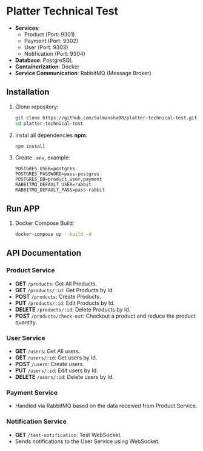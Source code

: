 
# Platter Technical Test

- **Services**:
  - Product (Port: 9301)
  - Payment (Port: 9302)
  - User (Port: 9303)
  - Notification (Port: 9304)
- **Database**: PostgreSQL
- **Containerization**: Docker
- **Service Communication**: RabbitMQ (Message Broker)

## Installation

1. Clone repository:

   ```bash
   git clone https://github.com/Salmansha08/platter-technical-test.git
   cd platter-technical-test
   ```

2. Instal all dependencies **npm**:

   ```bash
   npm install
   ```

3. Create `.env`, example:

   ```env
   POSTGRES_USER=postgres
   POSTGRES_PASSWORD=pass-postgres
   POSTGRES_DB=product,user,payment
   RABBITMQ_DEFAULT_USER=rabbit
   RABBITMQ_DEFAULT_PASS=pass-rabbit
   ```

## Run APP

1. Docker Compose Build:

   ```bash
   docker-compose up --build -d
   ```

## API Documentation

### Product Service

- **GET** `/products`: Get All Products.
- **GET** `/products/:id`: Get Products by Id.
- **POST** `/products`: Create Products.
- **PUT** `/products/:id`: Edit Products by Id.
- **DELETE** `/products/:id`: Delete Products by Id.
- **POST** `/products/check-out`: Checkout a product and reduce the product quantity.

### User Service

- **GET** `/users`: Get All users.
- **GET** `/users/:id`: Get users by Id.
- **POST** `/users`: Create users.
- **PUT** `/users/:id`: Edit users by Id.
- **DELETE** `/users/:id`: Delete users by Id.

### Payment Service

- Handled via RabbitMQ based on the data received from Product Service.

### Notification Service

- **GET** `/test-notification`: Test WebSocket.
- Sends notifications to the User Service using WebSocket.
